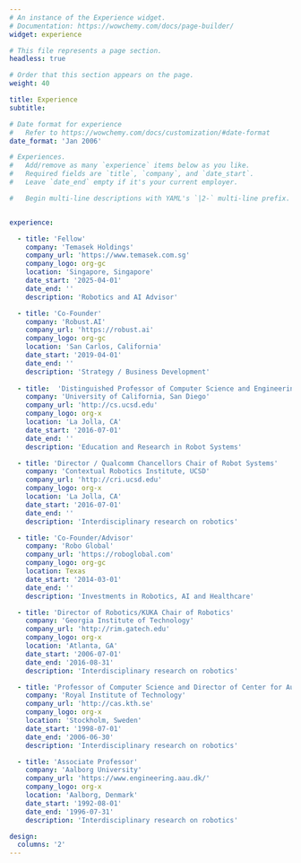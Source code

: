 ```yaml
---
# An instance of the Experience widget.
# Documentation: https://wowchemy.com/docs/page-builder/
widget: experience

# This file represents a page section.
headless: true

# Order that this section appears on the page.
weight: 40

title: Experience
subtitle:

# Date format for experience
#   Refer to https://wowchemy.com/docs/customization/#date-format
date_format: 'Jan 2006'

# Experiences.
#   Add/remove as many `experience` items below as you like.
#   Required fields are `title`, `company`, and `date_start`.
#   Leave `date_end` empty if it's your current employer.

#   Begin multi-line descriptions with YAML's `|2-` multi-line prefix.


experience: 

  - title: 'Fellow'
    company: 'Temasek Holdings'
    company_url: 'https://www.temasek.com.sg'
    company_logo: org-gc
    location: 'Singapore, Singapore'
    date_start: '2025-04-01'
    date_end: ''
    description: 'Robotics and AI Advisor'

  - title: 'Co-Founder'
    company: 'Robust.AI'
    company_url: 'https://robust.ai'
    company_logo: org-gc
    location: 'San Carlos, California'
    date_start: '2019-04-01'
    date_end: ''
    description: 'Strategy / Business Development'
        
  - title:  'Distinguished Professor of Computer Science and Engineering'
    company: 'University of California, San Diego'
    company_url: 'http://cs.ucsd.edu'
    company_logo: org-x
    location: 'La Jolla, CA'
    date_start: '2016-07-01'
    date_end: ''
    description: 'Education and Research in Robot Systems'

  - title: 'Director / Qualcomm Chancellors Chair of Robot Systems'
    company: 'Contextual Robotics Institute, UCSD'
    company_url: 'http://cri.ucsd.edu'
    company_logo: org-x
    location: 'La Jolla, CA'
    date_start: '2016-07-01'
    date_end: ''
    description: 'Interdisciplinary research on robotics'

  - title: 'Co-Founder/Advisor'
    company: 'Robo Global'
    company_url: 'https://roboglobal.com'
    company_logo: org-gc
    location: Texas
    date_start: '2014-03-01'
    date_end: ''
    description: 'Investments in Robotics, AI and Healthcare'

  - title: 'Director of Robotics/KUKA Chair of Robotics'
    company: 'Georgia Institute of Technology'
    company_url: 'http://rim.gatech.edu'
    company_logo: org-x
    location: 'Atlanta, GA'
    date_start: '2006-07-01'
    date_end: '2016-08-31'
    description: 'Interdisciplinary research on robotics'

  - title: 'Professor of Computer Science and Director of Center for Autonomous Systems'
    company: 'Royal Institute of Technology'
    company_url: 'http://cas.kth.se'
    company_logo: org-x
    location: 'Stockholm, Sweden'
    date_start: '1998-07-01'
    date_end: '2006-06-30'
    description: 'Interdisciplinary research on robotics'

  - title: 'Associate Professor'
    company: 'Aalborg University'
    company_url: 'https://www.engineering.aau.dk/'
    company_logo: org-x
    location: 'Aalborg, Denmark'
    date_start: '1992-08-01'
    date_end: '1996-07-31'
    description: 'Interdisciplinary research on robotics'

design:
  columns: '2'
---
```

